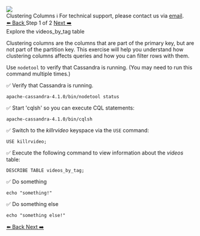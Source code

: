 <!-- TOP -->
<div class="top">
  <img class="scenario-academy-logo" src="https://datastax-academy.github.io/katapod-shared-assets/images/ds-academy-2023.svg" />
  <div class="scenario-title-section">
    <span class="scenario-title">Clustering Columns</span>
    <span class="scenario-subtitle">ℹ️ For technical support, please contact us via <a href="mailto:academy@datastax.com">email</a>.</span>
  </div>
</div>

<!-- NAVIGATION -->
<div id="navigation-top" class="navigation-top">
 <a href='command:katapod.loadPage?[{"step":"intro"}]'
   class="btn btn-dark navigation-top-left">⬅️ Back
 </a>
<span class="step-count"> Step 1 of 2</span>
 <a href='command:katapod.loadPage?[{"step":"step3"}]' 
    class="btn btn-dark navigation-top-right">Next ➡️
  </a>
</div>

<!-- CONTENT -->

<div class="step-title">Explore the videos_by_tag table</div>

Clustering columns are the columns that are part of the primary key, but are not part of the partition key. This exercise will help you understand how clustering columns affects queries and how you can filter rows with them.

Use `nodetool` to verify that Cassandra is running. (You may need to run this command multiple times.)

✅ Verify that Cassandra is running.
```
apache-cassandra-4.1.0/bin/nodetool status
```

✅ Start 'cqlsh' so you can execute CQL statements:
```
apache-cassandra-4.1.0/bin/cqlsh
```

✅ Switch to the *killrvideo* keyspace via the `USE` command:
```
USE killrvideo;
```

✅ Execute the following command to view information about the *videos* table: 
```
DESCRIBE TABLE videos_by_tag;
```
✅ Do something
```
echo "something!"
```

✅ Do something else
```
echo "something else!"
```

<!-- NAVIGATION -->
<div id="navigation-bottom" class="navigation-bottom">
 <a href='command:katapod.loadPage?[{"step":"intro"}]'
   class="btn btn-dark navigation-bottom-left">⬅️ Back
 </a>
 <a href='command:katapod.loadPage?[{"step":"step2"}]'
    class="btn btn-dark navigation-bottom-right">Next ➡️
  </a>
</div>
